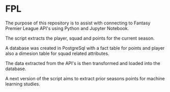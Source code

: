 # FPL

The purpose of this repository is to assist with connecting to Fantasy Premier League API's using Python and Jupyter Notebook.

The script extracts the player, squad and points for the current season.

A database was created in PostgreSql with a fact table for points and player also a dimesion table for squad related attributes. 

The data extracted from the API's is then transformed and loaded into the database.

A next version of the script aims to extract prior seasons points for machine learning studies.
